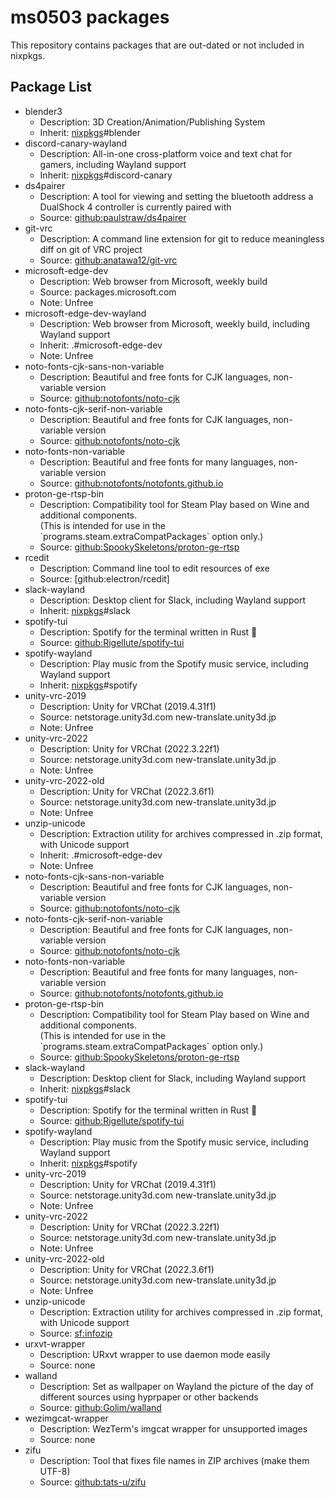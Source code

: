 # ms0503 packages

This repository contains packages that are out-dated or not included in nixpkgs.

## Package List

- blender3
  - Description: 3D Creation/Animation/Publishing System
  - Inherit: [nixpkgs]#blender
- discord-canary-wayland
  - Description: All-in-one cross-platform voice and text chat for gamers,
    including Wayland support
  - Inherit: [nixpkgs]#discord-canary
- ds4pairer
  - Description: A tool for viewing and setting the bluetooth address a
    DualShock 4 controller is currently paired with
  - Source: [github:paulstraw/ds4pairer]
- git-vrc
  - Description: A command line extension for git to reduce meaningless diff on
    git of VRC project
  - Source: [github:anatawa12/git-vrc]
- microsoft-edge-dev
  - Description: Web browser from Microsoft, weekly build
  - Source: packages.microsoft.com
  - Note: Unfree
- microsoft-edge-dev-wayland
  - Description: Web browser from Microsoft, weekly build, including Wayland
    support
  - Inherit: .#microsoft-edge-dev
  - Note: Unfree
- noto-fonts-cjk-sans-non-variable
  - Description: Beautiful and free fonts for CJK languages, non-variable
    version
  - Source: [github:notofonts/noto-cjk]
- noto-fonts-cjk-serif-non-variable
  - Description: Beautiful and free fonts for CJK languages, non-variable
    version
  - Source: [github:notofonts/noto-cjk]
- noto-fonts-non-variable
  - Description: Beautiful and free fonts for many languages, non-variable
    version
  - Source: [github:notofonts/notofonts.github.io]
- proton-ge-rtsp-bin
  - Description: Compatibility tool for Steam Play based on Wine and additional
    components.\
    (This is intended for use in the
    \`programs.steam.extraCompatPackages\` option only.)
  - Source: [github:SpookySkeletons/proton-ge-rtsp]
- rcedit
  - Description: Command line tool to edit resources of exe
  - Source: \[github:electron/rcedit\]
- slack-wayland
  - Description: Desktop client for Slack, including Wayland support
  - Inherit: [nixpkgs]#slack
- spotify-tui
  - Description: Spotify for the terminal written in Rust 🚀
  - Source: [github:Rigellute/spotify-tui]
- spotify-wayland
  - Description: Play music from the Spotify music service, including Wayland
    support
  - Inherit: [nixpkgs]#spotify
- unity-vrc-2019
  - Description: Unity for VRChat (2019.4.31f1)
  - Source: netstorage.unity3d.com new-translate.unity3d.jp
  - Note: Unfree
- unity-vrc-2022
  - Description: Unity for VRChat (2022.3.22f1)
  - Source: netstorage.unity3d.com new-translate.unity3d.jp
  - Note: Unfree
- unity-vrc-2022-old
  - Description: Unity for VRChat (2022.3.6f1)
  - Source: netstorage.unity3d.com new-translate.unity3d.jp
  - Note: Unfree
- unzip-unicode
  - Description: Extraction utility for archives compressed in .zip format, with
    Unicode support
  - Inherit: .#microsoft-edge-dev
  - Note: Unfree
- noto-fonts-cjk-sans-non-variable
  - Description: Beautiful and free fonts for CJK languages, non-variable
    version
  - Source: [github:notofonts/noto-cjk]
- noto-fonts-cjk-serif-non-variable
  - Description: Beautiful and free fonts for CJK languages, non-variable
    version
  - Source: [github:notofonts/noto-cjk]
- noto-fonts-non-variable
  - Description: Beautiful and free fonts for many languages, non-variable
    version
  - Source: [github:notofonts/notofonts.github.io]
- proton-ge-rtsp-bin
  - Description: Compatibility tool for Steam Play based on Wine and additional
    components.\
    (This is intended for use in the
    \`programs.steam.extraCompatPackages\` option only.)
  - Source: [github:SpookySkeletons/proton-ge-rtsp]
- slack-wayland
  - Description: Desktop client for Slack, including Wayland support
  - Inherit: [nixpkgs]#slack
- spotify-tui
  - Description: Spotify for the terminal written in Rust 🚀
  - Source: [github:Rigellute/spotify-tui]
- spotify-wayland
  - Description: Play music from the Spotify music service, including Wayland
    support
  - Inherit: [nixpkgs]#spotify
- unity-vrc-2019
  - Description: Unity for VRChat (2019.4.31f1)
  - Source: netstorage.unity3d.com new-translate.unity3d.jp
  - Note: Unfree
- unity-vrc-2022
  - Description: Unity for VRChat (2022.3.22f1)
  - Source: netstorage.unity3d.com new-translate.unity3d.jp
  - Note: Unfree
- unity-vrc-2022-old
  - Description: Unity for VRChat (2022.3.6f1)
  - Source: netstorage.unity3d.com new-translate.unity3d.jp
  - Note: Unfree
- unzip-unicode
  - Description: Extraction utility for archives compressed in .zip format, with
    Unicode support
  - Source: [sf:infozip]
- urxvt-wrapper
  - Description: URxvt wrapper to use daemon mode easily
  - Source: none
- walland
  - Description: Set as wallpaper on Wayland the picture of the day of different
    sources using hyprpaper or other backends
  - Source: [github:Golim/walland]
- wezimgcat-wrapper
  - Description: WezTerm's imgcat wrapper for unsupported images
  - Source: none
- zifu
  - Description: Tool that fixes file names in ZIP archives (make them UTF-8)
  - Source: [github:tats-u/zifu]

[github:anatawa12/git-vrc]: https://github.com/anatawa12/git-vrc
[github:golim/walland]: https://github.com/Golim/walland
[github:notofonts/noto-cjk]: https://github.com/notofonts/noto-cjk
[github:notofonts/notofonts.github.io]: https://github.com/notofonts/notofonts.github.io
[github:paulstraw/ds4pairer]: https://github.com/paulstraw/ds4pairer
[github:rigellute/spotify-tui]: https://github.com/Rigellute/spotify-tui
[github:spookyskeletons/proton-ge-rtsp]: https://github.com/SpookySkeletons/proton-ge-rtsp
[github:tats-u/zifu]: https://github.com/tats-u/zifu
[nixpkgs]: https://github.com/NixOS/nixpkgs
[sf:infozip]: https://sourceforge.net/projects/infozip

